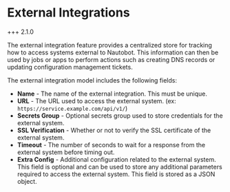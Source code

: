 # External Integrations

+++ 2.1.0

The external integration feature provides a centralized store for tracking how to access systems external to Nautobot. This information can then be used by jobs or apps to perform actions such as creating DNS records or updating configuration management tickets.

The external integration model includes the following fields:

- **Name** - The name of the external integration. This must be unique.
- **URL** - The URL used to access the external system. (ex: `https://service.example.com/api/v1/`)
- **Secrets Group** - Optional secrets group used to store credentials for the external system.
- **SSL Verification** - Whether or not to verify the SSL certificate of the external system.
- **Timeout** - The number of seconds to wait for a response from the external system before timing out.
- **Extra Config** - Additional configuration related to the external system. This field is optional and can be used to store any additional parameters required to access the external system. This field is stored as a JSON object.
